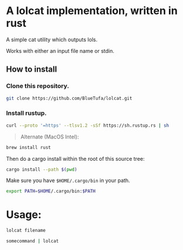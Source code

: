 # A lolcat implementation, written in rust

A simple cat utility which outputs lols.

Works with either an input file name or stdin.  

## How to install
### Clone this repository.
```bash
git clone https://github.com/BlueTufa/lolcat.git
```
### Install rustup.
```bash
curl --proto '=https' --tlsv1.2 -sSf https://sh.rustup.rs | sh
```
> Alternate (MacOS Intel): 
```bash
brew install rust
```
Then do a cargo install within the root of this source tree:
```bash
cargo install --path $(pwd)
```

Make sure you have `$HOME/.cargo/bin` in your path.
```bash
export PATH=$HOME/.cargo/bin:$PATH
```

# Usage:
```bash
lolcat filename
```

```bash
somecommand | lolcat
```
